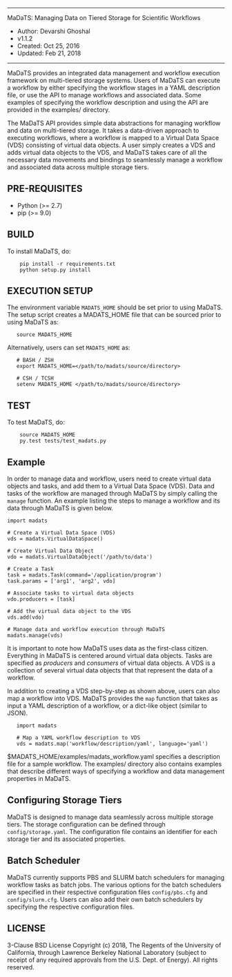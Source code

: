 **************************************************************************
MaDaTS: Managing Data on Tiered Storage for Scientific Workflows

* Author: Devarshi Ghoshal
* v1.1.2
* Created: Oct 25, 2016
* Updated: Feb 21, 2018
**************************************************************************

MaDaTS provides an integrated data management and workflow execution
framework on multi-tiered storage systems. Users of MaDaTS can execute
a workflow by either specifying the workflow stages in a YAML description
file, or use the API to manage workflows and associated data. Some examples
of specifying the workflow description and using the API are provided in
the examples/ directory.

The MaDaTS API provides simple data abstractions for managing workflow and
data on multi-tiered storage. It takes a data-driven approach to executing
workflows, where a workflow is mapped to a Virtual Data Space (VDS) consisting
of virtual data objects. A user simply creates a VDS and adds virtual data
objects to the VDS, and MaDaTS takes care of all the necessary data movements
and bindings to seamlessly manage a workflow and associated data across multiple
storage tiers.  

PRE-REQUISITES
--------------
* Python (>= 2.7)
* pip (>= 9.0)

BUILD
-----
To install MaDaTS, do:

        pip install -r requirements.txt
        python setup.py install


EXECUTION SETUP
---------------
The environment variable `MADATS_HOME` should be set prior to using MaDaTS.
The setup script creates a MADATS_HOME file that can be sourced prior to
using MaDaTS as:

       source MADATS_HOME

Alternatively, users can set `MADATS_HOME` as:

       # BASH / ZSH
       export MADATS_HOME=</path/to/madats/source/directory>

       # CSH / TCSH
       setenv MADATS_HOME </path/to/madats/source/directory>


TEST
-----
To test MaDaTS, do:

        source MADATS_HOME
        py.test tests/test_madats.py


Example
-------
In order to manage data and workflow, users need to create virtual data objects
and tasks, and add them to a Virtual Data Space (VDS). Data and tasks of the
workflow are managed through MaDaTS by simply calling the `manage` function.
An example listing the steps to manage a workflow and its data through MaDaTS
is given below.

	import madats
	
	# Create a Virtual Data Space (VDS)
	vds = madats.VirtualDataSpace()

	# Create Virtual Data Object
	vdo = madats.VirtualDataObject('/path/to/data')

	# Create a Task
	task = madats.Task(command='/application/program')
	task.params = ['arg1', 'arg2', vdo]

	# Associate tasks to virtual data objects
	vdo.producers = [task]

	# Add the virtual data object to the VDS
	vds.add(vdo)

	# Manage data and workflow execution through MaDaTS
	madats.manage(vds)

It is important to note how MaDaTS uses data as the first-class
citizen. Everything in MaDaTS is centered around virtual data objects.
Tasks are specified as *producers* and *consumers* of virtual data
objects. A VDS is a collection of several virtual data objects that
that represent the data of a workflow.

In addition to creating a VDS step-by-step as shown above, users
can also map a workflow into VDS. MaDaTS provides the `map` function
that takes as input a YAML description of a workflow, or a dict-like
object (similar to JSON). 

       import madats

       # Map a YAML workflow description to VDS
       vds = madats.map('workflow/description/yaml', language='yaml') 

$MADATS_HOME/examples/madats_workflow.yaml specifies a description file
for a sample workflow. The examples/ directory also contains examples that
describe different ways of specifying a workflow and data management properties
in MaDaTS.

Configuring Storage Tiers
--------------------------
MaDaTS is designed to manage data seamlessly across multiple storage tiers. The storage
configuration can be defined through `config/storage.yaml`. The configuration file contains
an identifier for each storage tier and its associated properties.

Batch Scheduler
---------------
MaDaTS currently supports PBS and SLURM batch schedulers for managing workflow tasks as
batch jobs. The various options for the batch schedulers are specified in their respective
configuration files `config/pbs.cfg` and `config/slurm.cfg`. Users can also add their own
batch schedulers by specifying the respective configuration files.

LICENSE
-------
3-Clause BSD License
Copyright (c) 2018, The Regents of the University of California,
through Lawrence Berkeley National Laboratory (subject to receipt
of any required approvals from the U.S. Dept. of Energy). All rights
reserved.